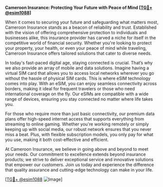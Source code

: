 **Cameroon Insurance: Protecting Your Future with Peace of Mind [[TG💪+ @esim1088](https://t.me/s/esim1088)]**

When it comes to securing your future and safeguarding what matters most, Cameroon Insurance stands as a beacon of reliability and trust. Established with the vision of offering comprehensive protection to individuals and businesses alike, this insurance provider has carved a niche for itself in the competitive world of financial security. Whether you're looking to protect your property, your health, or even your peace of mind while traveling, Cameroon Insurance offers tailored solutions that cater to diverse needs.

In today's fast-paced digital age, staying connected is crucial. That’s why we also provide an array of mobile and data solutions. Imagine having a virtual SIM card that allows you to access local networks wherever you go without the hassle of physical SIM cards. This is where eSIM technology comes into play. With an eSIM, you can enjoy seamless connectivity across borders, making it ideal for frequent travelers or those who need international coverage on the fly. Our eSIMs are compatible with a wide range of devices, ensuring you stay connected no matter where life takes you.

For those who require more than just basic connectivity, our premium data plans offer high-speed internet access that supports everything from streaming to online gaming. Whether you're working remotely or simply keeping up with social media, our robust network ensures that you never miss a beat. Plus, with flexible subscription models, you only pay for what you use, making it both cost-effective and efficient.

At Cameroon Insurance, we believe in going above and beyond to meet your needs. Our commitment to excellence extends beyond insurance products; we strive to deliver exceptional service and innovative solutions that empower our customers. Join us today and experience the difference that quality assurance and cutting-edge technology can make in your life.

[[TG💪+ @esim1088](https://t.me/s/esim1088) ![Image](https://i.postimg.cc/Y0z9fWf4/image.png)]